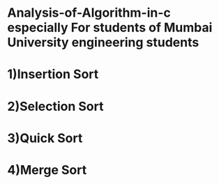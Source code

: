 # Analysis-of-Algorithm-in-c  especially For students of Mumbai University  engineering students
# 1)Insertion Sort
# 2)Selection Sort
# 3)Quick Sort
# 4)Merge Sort
